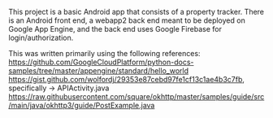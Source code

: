 This project is a basic Android app that consists of a property tracker. There is an Android front end, a 
webapp2 back end meant to be deployed on Google App Engine, and the back end uses Google Firebase for login/authorization.

This was written primarily using the following references:
https://github.com/GoogleCloudPlatform/python-docs-samples/tree/master/appengine/standard/hello_world
https://gist.github.com/wolfordj/29353e87cebd97fe1cf13c1ae4b3c7fb, specifically -> APIActivity.java
https://raw.githubusercontent.com/square/okhttp/master/samples/guide/src/main/java/okhttp3/guide/PostExample.java
